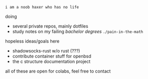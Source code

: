 <!--
**n1x0l4s/n1x0l4s** is a ✨ _special_ ✨ repository because its `README.md` (this file) appears on your GitHub profile.

Here are some ideas to get you started:

- 🔭 I’m currently working on ...
- 🌱 I’m currently learning ...
- 👯 I’m looking to collaborate on ...
- 🤔 I’m looking for help with ...
- 💬 Ask me about ...
- 📫 How to reach me: ...
- 😄 Pronouns: ...
- ⚡ Fun fact: ...
-->

```
i am a noob haxer who has no life
```
doing
- several private repos, mainly dotfiles
- study notes on my failing *bachelor degrees* `./pain-in-the-math`

hopeless ideas/goals here
- shadowsocks-rust w/o rust (???)
- contribute container stuff for openbsd
- the c structure documentation project

all of these are open for colabs, feel free to contact
